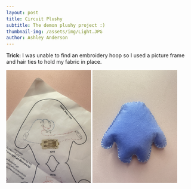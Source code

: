 ```yaml
---
layout: post
title: Circuit Plushy
subtitle: The demon plushy project :)
thumbnail-img: /assets/img/Light.JPG
author: Ashley Anderson
---
```

**Trick:**
I was unable to find an embroidery hoop so I used a picture frame and hair ties to hold my fabric in place.

<img src="/assets/img/prototype.JPG" width="45%">
<img src="/assets/img/back.JPG" width="45%">
